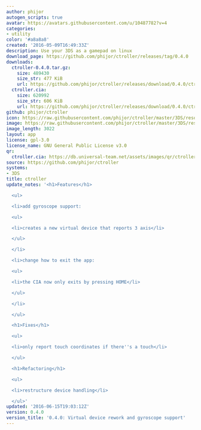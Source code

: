 ```yaml
---
author: phijor
autogen_scripts: true
avatar: https://avatars.githubusercontent.com/u/10487782?v=4
categories:
- utility
color: '#a8a8a8'
created: '2016-05-09T16:49:33Z'
description: Use your 3DS as a gamepad on linux
download_page: https://github.com/phijor/ctroller/releases/tag/0.4.0
downloads:
  ctroller-0.4.0.tar.gz:
    size: 489430
    size_str: 477 KiB
    url: https://github.com/phijor/ctroller/releases/download/0.4.0/ctroller-0.4.0.tar.gz
  ctroller.cia:
    size: 620992
    size_str: 606 KiB
    url: https://github.com/phijor/ctroller/releases/download/0.4.0/ctroller.cia
github: phijor/ctroller
icon: https://raw.githubusercontent.com/phijor/ctroller/master/3DS/resources/icon.png
image: https://raw.githubusercontent.com/phijor/ctroller/master/3DS/resources/banner.png
image_length: 3022
layout: app
license: gpl-3.0
license_name: GNU General Public License v3.0
qr:
  ctroller.cia: https://db.universal-team.net/assets/images/qr/ctroller.cia.png
source: https://github.com/phijor/ctroller
systems:
- 3DS
title: ctroller
update_notes: '<h1>Features</h1>

  <ul>

  <li>add gyroscope support:

  <ul>

  <li>creates a new virtual device that reports 3 axis</li>

  </ul>

  </li>

  <li>change how to exit the app:

  <ul>

  <li>the CIA now only exits by pressing HOME</li>

  </ul>

  </li>

  </ul>

  <h1>Fixes</h1>

  <ul>

  <li>only report touch coordinates if there''s a touch</li>

  </ul>

  <h1>Refactoring</h1>

  <ul>

  <li>restructure device handling</li>

  </ul>'
updated: '2016-06-15T19:03:12Z'
version: 0.4.0
version_title: '0.4.0: Virtual device rework and gyroscope support'
---
```

